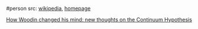 #person 
src: [wikipedia](https://en.wikipedia.org/wiki/W._Hugh_Woodin), [homepage](http://math.berkeley.edu/~woodin/) 

[How Woodin changed his mind: new thoughts on the Continuum Hypothesis](https://link.springer.com/article/10.1007/s00407-014-0142-8) 




